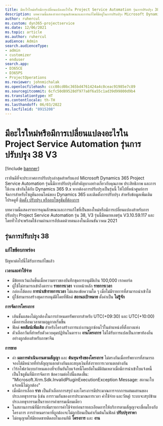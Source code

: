 ```yaml
---
title: มีอะไรใหม่หรือมีการเปลี่ยนแปลงอะไรใน Project Service Automation รุ่นการปรับปรุง 38 V3
description: บทความนี้แสดงรายการคุณลักษณะและการแก้ไขที่มีอยู่ในการปรับปรุง Microsoft Dynamics 365 Project Service Automation รุ่น 38, V3
author: ruhercul
ms.custom: dyn365-projectservice
ms.date: 12/06/2021
ms.topic: article
ms.author: ruhercul
audience: Admin
search.audienceType:
- admin
- customizer
- enduser
search.app:
- D365CE
- D365PS
- ProjectOperations
ms.reviewer: johnmichalak
ms.openlocfilehash: ccc08cd0bc365bd4761424a4c0ceac91985e7c89
ms.sourcegitcommit: 6cfc50d89528df977a8f6a55c1ad39d99800d9b4
ms.translationtype: HT
ms.contentlocale: th-TH
ms.lasthandoff: 06/03/2022
ms.locfileid: "8915208"
---
```

# <a name="whats-new-or-changed-in-project-service-automation-update-release-38-v3"></a>มีอะไรใหม่หรือมีการเปลี่ยนแปลงอะไรใน Project Service Automation รุ่นการปรับปรุง 38 V3

[!include [banner](../includes/psa-now-project-operations.md)]

เรายินดีที่จะประกาศการปรับปรุงล่าสุดสำหรับแอป Microsoft Dynamics 365 Project Service Automation รุ่นนี้มีการปรับปรุงที่สำคัญบางอย่างเกี่ยวกับคุณภาพ ประสิทธิภาพ และการใช้งาน เข้ากันได้กับ Dynamics 365 9.x หากต้องการปรับปรุงเป็นรุ่นนี้ ให้ไปที่หน้าศูนย์การจัดการสำหรับโซลูชันออนไลน์ของ Dynamics 365 และติดตั้งการปรับปรุง สำหรับข้อมูลเพิ่มเติม โปรดดูที่ [ติดตั้ง ปรับปรุง หรือลบโซลูชันที่ต้องการ](/power-platform/admin/install-remove-preferred-solution)

บทความนี้แสดงรายการคุณลักษณะและการแก้ไขที่เป็นของใหม่หรือมีการเปลี่ยนแปลงสำหรับการปรับปรุง Project Service Automation รุ่น 38, V3 รุ่นนี้มีหมายเลขรุ่น V3.10.59.117 และโดยทั่วไปจะพร้อมใช้งานผ่านการอัปเดตด้วยตนเองในเดือนธันวาคม 2021

## <a name="update-release-38"></a>รุ่นการปรับปรุง 38

### <a name="bug-fixes"></a>แก้ไขข้อบกพร่อง

ปัญหาต่อไปนี้ได้รับการแก้ไขแล้ว

**เวลาและค่าใช้จ่าย**

- มีข้อยกเว้นเกิดขึ้นเมื่อความยาวของบันทึกชุดการอนุมัติเกิน 100,000 เรกคอร์ด
- ผู้ใช้ไม่สามารถเข้าถึงตาราง **รายการเวลา** จากหน้าหลัก **รายการเวลา**
- กล่องโต้ตอบ **การนำเข้ารายการเวลา** ไม่แสดงข้อความใด ๆ เมื่อไม่มีรายการที่สามารถนำเข้าได้
- ผู้ใช้สามารถสร้างชุดการอนุมัติโดยที่ฟิลด์ **สถานะเป้าหมาย** ตั้งค่าเป็น **ไม่รู้จัก**

**การจัดการโครงการ**

- เส้นชั้นแสดงไม่ถูกต้องในการกำหนดทรัพยากรสำหรับ UTC(+09:30) และ UTC(+10:00) เมื่อการเลื่อนเวลาตามฤดูกาลเริ่มขึ้น
- ฟิลด์ **คอลัมน์เพิ่มเติม** สำหรับโครงสร้างการแบ่งงานถูกซ่อนไว้ในตำแหน่งที่ตั้งบางแห่ง
- ตัวเลือกวันที่สำหรับตัวควบคุมปฏิทินในตาราง **งานโครงการ** ไม่ได้รับการแปลเป็นภาษาท้องถิ่นอย่างถูกต้องสำหรับภาษาจีน

**การขาย**

- ค่า **ผลการดำเนินงานตามสัญญา** และ **ต้นทุนจริงของโครงการ** ไม่ตรงกันเมื่อทรัพยากรที่สามารถจองได้มีหน่วยที่ทำสัญญาแตกต่างกันและสกุลเงินที่ส่งรายการเวลาแตกต่างกัน
- เวิร์กโฟลว์แบบกำหนดเองที่จะยืนยันใบแจ้งหนี้โดยอัตโนมัติล้มเหลวเมื่อมีการนำเข้าใบแจ้งหนี้เป็นโซลูชันที่มีการจัดการ ข้อความต่อไปนี้แสดงขึ้น: "Microsoft.Xrm.Sdk.InvalidPluginExecutionException Message: สถานะใบแจ้งหนี้ไม่ถูกต้อง"
- เมื่อมีการเลือก **ราก** เป็นตัวเลือกการสรุป และโครงการมีประมาณการจากการผสมผสานของประเภทธุรกรรม (เช่น การรวมกันของการประมาณการเวลา ค่าใช้จ่าย และวัสดุ) ระบบจะสรุปข้ามประเภทธุรกรรมเป็นรายการค่าธรรมเนียมเดียว
- ในสถานการณ์ที่มีการเพิ่มรายการค่าใช้จ่ายก่อนรายละเอียดการให้บริการตามสัญญาจะเชื่อมโยงกับโครงการ การกำหนดราคาที่ถูกต้องจะไม่ถูกป้อนเป็นค่าเริ่มต้นในฟิลด์ **ปรับปรุงราคา**
- ไม่อนุญาตให้มียอดขายติดลบในเอนทิตี **โครงการ** และ **งาน**

